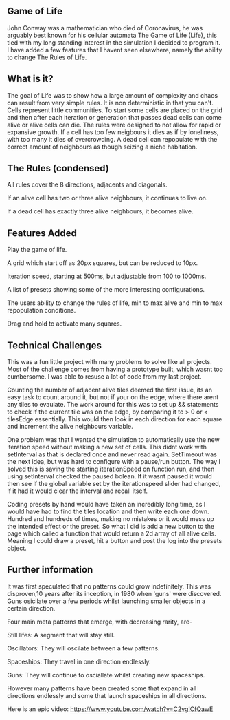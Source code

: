 ## Game of Life

John Conway was a mathematician who died of Coronavirus, he was arguably best known for his cellular automata The Game of Life (Life), this tied with my long standing interest in the simulation I decided to program it. I have added a few features that I havent seen elsewhere, namely the ability to change The Rules of Life.


## What is it?

The goal of Life was to show how a large amount of complexity and chaos can result from very simple rules. It is non deterministic in that you can't. Cells represent little communities. To start some cells are placed on the grid and then after each iteration or generation that passes dead cells can come alive or alive cells can die. The rules were designed to not allow for rapid or expansive growth.
If a cell has too few neigbours it dies as if by loneliness, with too many it dies of overcrowding. A dead cell can repopulate with the correct amount of neighbours as though seizing a niche habitation. 


## The Rules (condensed)

All rules cover the 8 directions, adjacents and diagonals. 

If an alive cell has two or three alive neighbours, it continues to live on. 

If a dead cell has exactly three alive neighbours, it becomes alive.


## Features Added

Play the game of life.

A grid which start off as 20px squares, but can be reduced to 10px.

Iteration speed, starting at 500ms, but adjustable from 100 to 1000ms.

A list of presets showing some of the more interesting configurations. 

The users ability to change the rules of life, min to max alive and min to max repopulation conditions. 

Drag and hold to activate many squares.


## Technical Challenges

This was a fun little project with many problems to solve like all projects. Most of the challenge comes from having a prototype built, which wasnt too cumbersome. 
I was able to resuse a lot of code from my last project.

Counting the number of adjacent alive tiles deemed the first issue, its an easy task to count around it, but not if your on the edge, where there arent any tiles to evaulate. The work around for this was to set up && statements to check if the current tile was on the edge, by comparing it to > 0 or < tilesEdge essentially. This would then look in each direction for each square and increment the alive neighbours variable.

One problem was that I wanted the simulation to automatically use the new iteration speed without making a new set of cells. This didnt work with setInterval as that is declared once and never read again. SetTimeout was the next idea, but was hard to configure with a pause/run button. The way I solved this is saving the starting iterationSpeed on function run, and then using setInterval checked the paused bolean. If it wasnt paused it would then see if the global variable set by the iterationspeed slider had changed, if it had it would clear the interval and recall itself. 

Coding presets by hand would have taken an incredibly long time, as I would have had to find the tiles location and then write each one down. Hundred and hundreds of times, making no mistakes or it would mess up the intended effect or the preset. So what I did is add a new button to the page which called a function that would return a 2d array of all alive cells. Meaning I could draw a preset, hit a button and post the log into the presets object.


## Further information

It was first speculated that no patterns could grow indefinitely. This was disproven,10 years after its inception, in 1980 when 'guns' were discovered. Guns osicilate over a few periods whilst launching smaller objects in a certain direction. 

Four main meta patterns that emerge, with decreasing rarity, are-

Still lifes: A segment that will stay still.

Oscillators: They will oscilate between a few patterns.

Spaceships: They travel in one direction endlessly.

Guns: They will continue to osciallate whilst creating new spaceships.

However many patterns have been created some that expand in all directions endlessly and some that launch spaceships in all directions. 

Here is an epic video: https://www.youtube.com/watch?v=C2vgICfQawE
